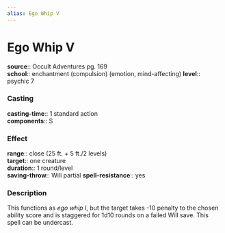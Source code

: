 ```yaml
---
alias: Ego Whip V
---
```


# Ego Whip V 

**source**:: Occult Adventures pg. 169  
**school**:: enchantment (compulsion) (emotion, mind-affecting)
**level**:: psychic 7

### Casting 

**casting-time**:: 1 standard action  
**components**:: S

### Effect 

**range**:: close (25 ft. + 5 ft./2 levels)  
**target**:: one creature  
**duration**:: 1 round/level  
**saving-throw**:: Will partial
**spell-resistance**:: yes

### Description 

This functions as *ego whip I*, but the target takes -10 penalty to the chosen ability score and is staggered for 1d10 rounds on a failed Will save. This spell can be undercast.
